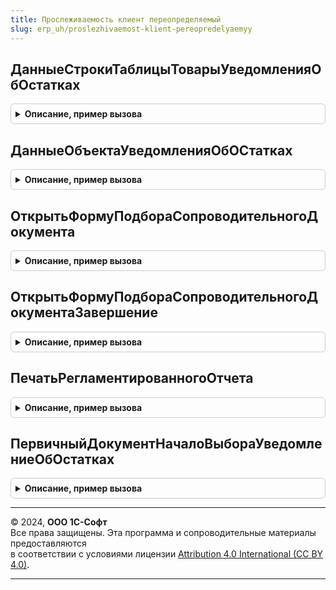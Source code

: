 ```yaml
---
title: Прослеживаемость клиент переопределяемый
slug: erp_uh/proslezhivaemost-klient-pereopredelyaemyy
---
```



## ДанныеСтрокиТаблицыТоварыУведомленияОбОстатках
<details style="margin: 1em 0; padding: 0.5em; border: 1px solid #ccc; border-radius: 6px;">

<summary style="font-weight: bold; cursor: pointer;">Описание, пример вызова</summary>

```bsl

// Процедура вызывается при выборе номенклатуры в документе
// Уведомление об остатках прослеживаемых товаров
//
// Параметры:
//
// ДанныеСтрокиТаблицы - Структура - данные которые заполняются с текущей строки таблицы товаров
//          * Номенклатура - СправочникСсылка.Номенклатура - Номеклатура
//          * ЕдиницаИзмерения - ОпределяемыйТип.ЕдиницаИзмерения -  Единица измерения
//          * Количество - Число - Количество
//          * КодОКПД2 - СправочникСсылка.КлассификаторОКПД2 - ОКПД2
//          * ЕдиницаИзмеренияПрослеживаемости - ОпределяемыйТип.ЕдиницаИзмерения - Единица измерения прослеживаемости
//          * КоличествоПрослеживаемости - Число -Количество по прослеживаемости
//          * Сумма - Число - Сумма
//
Процедура ДанныеСтрокиТаблицыТоварыУведомленияОбОстатках(ДанныеСтрокиТаблицы) Экспорт
```

Пример вызова
```bsl
ПрослеживаемостьКлиентПереопределяемый.ДанныеСтрокиТаблицыТоварыУведомленияОбОстатках(ДанныеСтрокиТаблицы) 
```
</details>

## ДанныеОбъектаУведомленияОбОСтатках
<details style="margin: 1em 0; padding: 0.5em; border: 1px solid #ccc; border-radius: 6px;">

<summary style="font-weight: bold; cursor: pointer;">Описание, пример вызова</summary>

```bsl

// Процедура вызывается при выборе номенклатуры в документе
// Уведомление об остатках прослеживаемых товаров
//
// Параметры:
//
// ДанныеОбъекта - Структура - данные, которые заполняются с шапки объекта
//         * КодТНВЭД - СправочникСсылка.КлассификаторТНВЭД - Код ТНВЭД
//
Процедура ДанныеОбъектаУведомленияОбОСтатках(ДанныеОбъекта) Экспорт
```

Пример вызова
```bsl
ПрослеживаемостьКлиентПереопределяемый.ДанныеОбъектаУведомленияОбОСтатках(ДанныеОбъекта) 
```
</details>

## ОткрытьФормуПодбораСопроводительногоДокумента
<details style="margin: 1em 0; padding: 0.5em; border: 1px solid #ccc; border-radius: 6px;">

<summary style="font-weight: bold; cursor: pointer;">Описание, пример вызова</summary>

```bsl

// Процедура вызывается при выборе сопроводительного документа в табличной части Товары
// Уведомление о перемещении прослеживаемых товаров
//
// Параметры:
//
// Форма - ФормаКлиентскогоПриложения - Форма объекта
// ТекущиеДанные - ДанныеФормыЭлементКоллекции - Текущие данные таблицы Контрагенты
//
Процедура ОткрытьФормуПодбораСопроводительногоДокумента(Форма, ТекущиеДанные) Экспорт
```

Пример вызова
```bsl
ПрослеживаемостьКлиентПереопределяемый.ОткрытьФормуПодбораСопроводительногоДокумента(Форма, ТекущиеДанные) 
```
</details>

## ОткрытьФормуПодбораСопроводительногоДокументаЗавершение
<details style="margin: 1em 0; padding: 0.5em; border: 1px solid #ccc; border-radius: 6px;">

<summary style="font-weight: bold; cursor: pointer;">Описание, пример вызова</summary>

```bsl

Процедура ОткрытьФормуПодбораСопроводительногоДокументаЗавершение(ТипДокумента, ДополнительныеПараметры) Экспорт
```

Пример вызова
```bsl
ПрослеживаемостьКлиентПереопределяемый.ОткрытьФормуПодбораСопроводительногоДокументаЗавершение(ТипДокумента, ДополнительныеПараметры) 
```
</details>

## ПечатьРегламентированногоОтчета
<details style="margin: 1em 0; padding: 0.5em; border: 1px solid #ccc; border-radius: 6px;">

<summary style="font-weight: bold; cursor: pointer;">Описание, пример вызова</summary>

```bsl

// Процедура выполняет печать документов: УведомлениеОбОстаткахПрослеживаемыхТоваров,
// УведомлениеОВвозеПрослеживаемыхТоваров, УведомлениеОПеремещенииПрослеживаемыхТоваров
// из формы 1С-отчетность вкладка отчеты
//
// Параметры:
// Ссылка - ДокументСсылка - Ссылка на документ уведомления
// СтандартнаяОбработка - Булево - признак стандартной обработки
//
Процедура ПечатьРегламентированногоОтчета(Ссылка, СтандартнаяОбработка) Экспорт
```

Пример вызова
```bsl
ПрослеживаемостьКлиентПереопределяемый.ПечатьРегламентированногоОтчета(Ссылка, СтандартнаяОбработка) 
```
</details>

## ПервичныйДокументНачалоВыбораУведомлениеОбОстатках
<details style="margin: 1em 0; padding: 0.5em; border: 1px solid #ccc; border-radius: 6px;">

<summary style="font-weight: bold; cursor: pointer;">Описание, пример вызова</summary>

```bsl

// Процедура открывает форму выбора первичного документа
//
// Параметры:
//
// Форма - ФормаКлиентскогоПриложения - Форма объекта
//
Процедура ПервичныйДокументНачалоВыбораУведомлениеОбОстатках(ВидОперации, Форма) Экспорт
```

Пример вызова
```bsl
ПрослеживаемостьКлиентПереопределяемый.ПервичныйДокументНачалоВыбораУведомлениеОбОстатках(ВидОперации, Форма) 
```
</details>

---

© 2024, **ООО 1С-Софт**  
Все права защищены. Эта программа и сопроводительные материалы предоставляются  
в соответствии с условиями лицензии [Attribution 4.0 International (CC BY 4.0)](https://creativecommons.org/licenses/by/4.0/legalcode).

---

